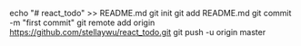 echo "# react_todo" >> README.md
git init
git add README.md
git commit -m "first commit"
git remote add origin https://github.com/stellaywu/react_todo.git
git push -u origin master
